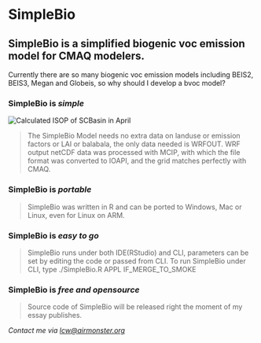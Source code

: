 # SimpleBio
## SimpleBio is a simplified biogenic voc emission model for CMAQ modelers.  
Currently there are so many biogenic voc emission models including BEIS2, BEIS3, Megan and Globeis, so why should I develop a bvoc model?
### SimpleBio is *simple*
![Calculated ISOP of SCBasin in April](https://github.com/airmonster/SimpleBio/blob/master/ISOP.png)  


>The SimpleBio Model needs no extra data on landuse or emission factors or LAI or balabala, the only data needed is WRFOUT.
>WRF output netCDF data was processed with MCIP, with which the file format was converted to IOAPI, and the grid matches perfectly with CMAQ.

### SimpleBio is *portable*
>SimpleBio was written in R and can be ported to Windows, Mac or Linux, even for Linux on ARM.

### SimpleBio is *easy to go*
>SimpleBio runs under both IDE(RStudio) and CLI, parameters can be set by editing the code or passed from CLI.
>To run SimpleBio under CLI, type ./SimpleBio.R APPL IF_MERGE_TO_SMOKE

### SimpleBio is *free and opensource*
>Source code of SimpleBio will be released right the moment of my essay publishes.

*Contact me via lcw@airmonster.org*

